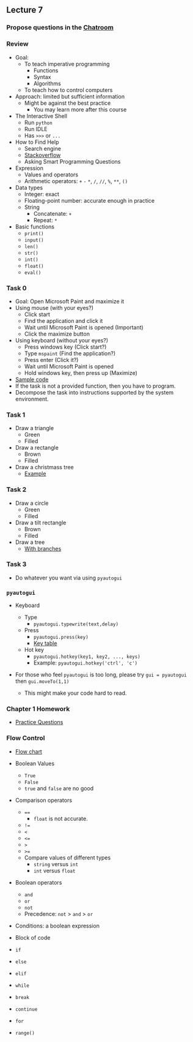 ## Lecture 7

### Propose questions in the [Chatroom](https://chatroom-mzshieh.c9users.io/)

### Review

+   Goal:
    +   To teach imperative programming
        +   Functions
        +   Syntax
        +   Algorithms
    +   To teach how to control computers
+   Approach: limited but sufficient information
    +   Might be against the best practice
        +   You may learn more after this course
+   The Interactive Shell
    +   Run `python`
    +   Run IDLE
    +   Has `>>>` or `...`
+   How to Find Help
    +   Search engine
    +   [Stackoverflow](http://stackoverflow.com/)
    +   Asking Smart Programming Questions
+   Expression
    +   Values and operators
    +   Arithmetic operators: `+` `-` `*`, `/`, `//`, `%`, `**`, `()`
+   Data types
    +   Integer: exact
    +   Floating-point number: accurate enough in practice
    +   String
        +   Concatenate: `+`
        +   Repeat: `*`
+   Basic functions
    +   `print()`
    +   `input()`
    +   `len()`
    +   `str()`
    +   `int()`
    +   `float()`
    +   `eval()`

### Task 0

+   Goal: Open Microsoft Paint and maximize it
+   Using mouse (with your eyes?)
    +   Click start
    +   Find the application and click it
    +   Wait until Microsoft Paint is opened (Important)
    +   Click the maximize button
+   Using keyboard (without your eyes?)
    +   Press windows key (Click start?)
    +   Type `mspaint` (Find the application?)
    +   Press enter (Click it?)
    +   Wait until Microsoft Paint is opened
    +   Hold windows key, then press up (Maximize)
+   [Sample code](lec07-1.py)
+   If the task is not a provided function, then you have to program.
+   Decompose the task into instructions supported by the system environment.


### Task 1

+   Draw a triangle
    +   Green
    +   Filled
+   Draw a rectangle
    +   Brown
    +   Filled
+   Draw a christmass tree
    +   [Example](https://scratch.mit.edu/projects/115904117/)

### Task 2

+   Draw a circle
    +   Green
    +   Filled
+   Draw a tilt rectangle
    +   Brown
    +   Filled
+   Draw a tree
    +   [With branches](https://scratch.mit.edu/projects/115838437)

### Task 3

+   Do whatever you want via using `pyautogui`

### `pyautogui`

+   Keyboard
    +   Type
        +   `pyautogui.typewrite(text,delay)`
    +   Press
        +   `pyautogui.press(key)`
        +   [Key table](https://automatetheboringstuff.com/chapter18/#calibre_link-36)
    +   Hot key
        +   `pyautogui.hotkey(key1, key2, ..., keys)`
        +   Example: `pyautogui.hotkey('ctrl', 'c')`

+   For those who feel `pyautogui` is too long, please try `gui = pyautogui` then `gui.moveTo(1,1)`
    +   This might make your code hard to read.

### Chapter 1 Homework

+   [Practice Questions](https://automatetheboringstuff.com/chapter1/)

### Flow Control

+   [Flow chart](https://automatetheboringstuff.com/chapter2/#calibre_link-1903)
+   Boolean Values
    +   `True`
    +   `False`
    +   `true` and `false` are no good
+   Comparison operators
    +   `==`
        +   `float` is not accurate.
    +   `!=`
    +   `<`
    +   `<=`
    +   `>`
    +   `>=`
    +   Compare values of different types
        +   `string` versus `int`
        +   `int` versus `float`
+   Boolean operators
    +   `and`
    +   `or`
    +   `not`
    +   Precedence: `not` > `and` > `or`

+   Conditions: a boolean expression
+   Block of code
+   `if`
+   `else`
+   `elif`
+   `while`
+   `break`
+   `continue`
+   `for`
+   `range()`